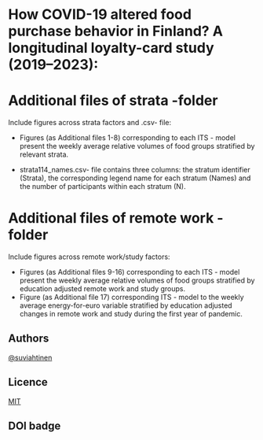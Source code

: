 # How COVID-19 altered food purchase behavior in Finland? A longitudinal loyalty-card study (2019–2023):

# Additional files of strata -folder

Include figures across strata factors and .csv- file:

* Figures (as Additional files 1-8) corresponding to each ITS - model present the weekly average relative volumes of food groups stratified by relevant strata.

* strata114\_names.csv- file contains three columns: the stratum identifier (Strata), the corresponding legend name for each stratum (Names) and the number of participants within each stratum (N).


# Additional files of remote work -folder 

Include figures across remote work/study factors:

* Figures (as Additional files 9-16) corresponding to each ITS - model present the weekly average relative volumes of food groups stratified by education adjusted remote work and study groups.
* Figure (as Additional file 17) corresponding ITS - model to the weekly average energy-for-euro variable stratified by education adjusted changes in remote work and study during the first year of pandemic.

## Authors



[@suviahtinen](https://www.github.com/suviahtinen)



## Licence



[MIT](https://choosealicense.com/licenses/mit/)


## DOI badge

